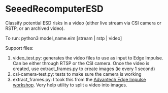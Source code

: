 # SeeedRecomputerESD

Classify potential ESD risks in a video (either live stream via CSI camera or RSTP, or an archived video).

To run: python3 model_name.eim [stream | rstp | video]

Support files:
1. video_test.py: generates the video files to use as input to Edge Impulse.  Can be either through RTSP or the CSI camera.  Once the video is created, use extract_frames.py to create images (ie every 1 second)
2. csi-camera-test.py: tests to make sure the camera is working
3. extract_frames.py: I took this from the [Advantech Edge Impulse workshop](https://github.com/edgeimpulse/workshop-advantech-jetson-nano).  Very help utility to split a video into images.
